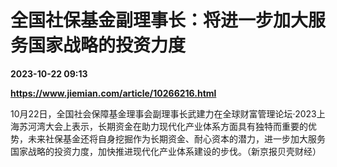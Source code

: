 # 全国社保基金副理事长：将进一步加大服务国家战略的投资力度

**2023-10-22 09:13**

**https://www.jiemian.com/article/10266216.html**

10月22日，全国社会保障基金理事会副理事长武建力在全球财富管理论坛·2023上海苏河湾大会上表示，长期资金在助力现代化产业体系方面具有独特而重要的优势，未来社保基金还将自身挖掘作为长期资金、耐心资本的潜力，进一步加大服务国家战略的投资力度，加快推进现代化产业体系建设的步伐。（新京报贝壳财经）